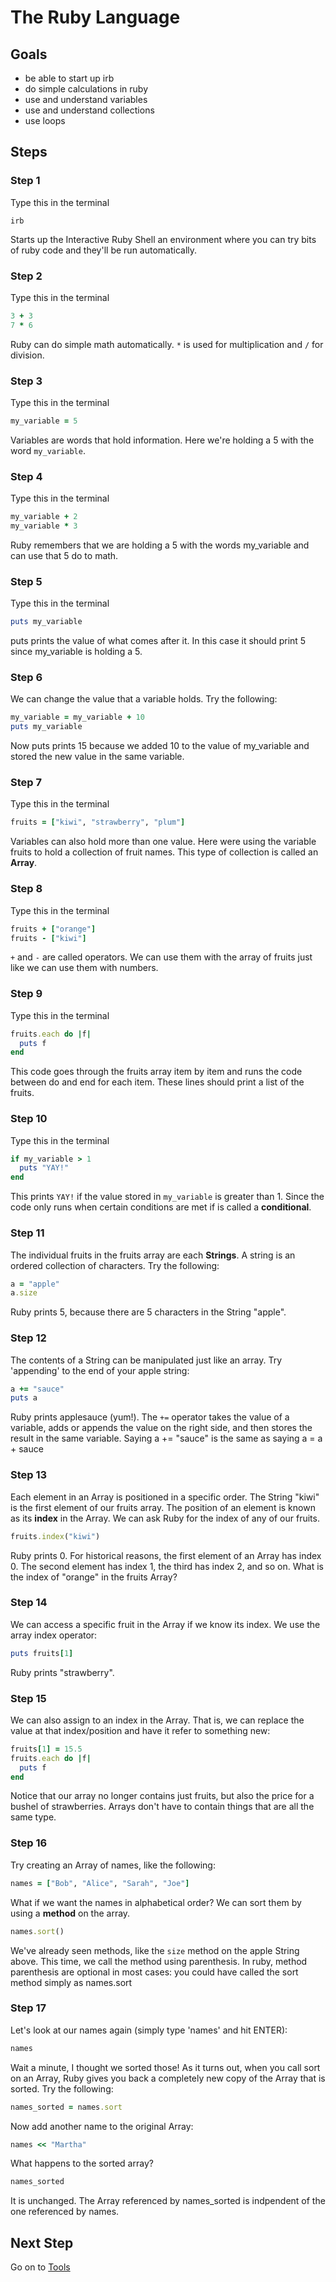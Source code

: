 # The Ruby Language

## Goals

* be able to start up irb
* do simple calculations in ruby
* use and understand variables
* use and understand collections
* use loops

## Steps
### Step 1
Type this in the terminal

```text
irb
```
Starts up the Interactive Ruby Shell an environment where you can try bits of ruby code and they'll be run automatically.


### Step 2

Type this in the terminal

```ruby
3 + 3
7 * 6
```

Ruby can do simple math automatically. 
`*` is used for multiplication and 
`/` for division.

### Step 3

Type this in the terminal

```ruby
my_variable = 5
```
Variables are words that hold information. Here we're holding a 5 with the word 
`my_variable`.

### Step 4

Type this in the terminal

```ruby
my_variable + 2
my_variable * 3
```

Ruby remembers that we are holding a 5 with the words my_variable and can use that 5 do to math.

### Step 5

Type this in the terminal

```ruby
puts my_variable
```

puts prints the value of what comes after it. In this case it should print 5 since my_variable is holding a 5.

### Step 6

We can change the value that a variable holds. Try the following:

```ruby
my_variable = my_variable + 10
puts my_variable
```

Now puts prints 15 because we added 10 to the value of my_variable and stored the new value in the same variable.

### Step 7

Type this in the terminal

```ruby
fruits = ["kiwi", "strawberry", "plum"]
```

Variables can also hold more than one value. Here were using the variable fruits to hold a collection of fruit names. 
This type of collection is called an **Array**.

### Step 8

Type this in the terminal 

```ruby
fruits + ["orange"]
fruits - ["kiwi"]
```

`+` and 
`-` are called operators. We can use them with the array of fruits just like we can use them with numbers.

### Step 9

Type this in the terminal

```ruby
fruits.each do |f|
  puts f
end
```

This code goes through the fruits array item by item and runs the code between do and end for each item. 
These lines should print a list of the fruits.

### Step 10

Type this in the terminal 

```ruby
if my_variable > 1
  puts "YAY!"
end
```

This prints `YAY!` if the value stored in `my_variable` is greater than 1. Since the code only runs when certain 
conditions are met if is called a **conditional**.

### Step 11
The individual fruits in the fruits array are each **Strings**. A string is an ordered collection of characters. Try the following:

```ruby
a = "apple"
a.size
```

Ruby prints 5, because there are 5 characters in the String "apple".

### Step 12
The contents of a String can be manipulated just like an array. Try 'appending' to the end of your apple string:

```ruby
a += "sauce"
puts a
```

Ruby prints applesauce (yum!). The `+=` operator takes the value of a variable, adds or appends the value on the right side, and then stores the result in the same variable. Saying a += "sauce" is the same as saying a = a + sauce

### Step 13
Each element in an Array is positioned in a specific order. The String "kiwi" is the first element of our fruits array. The position of an element is known as its **index** in the Array. We can ask Ruby for the index of any of our fruits.

```ruby
fruits.index("kiwi")
```

Ruby prints 0. For historical reasons, the first element of an Array has index 0. The second element has index 1, the third has index 2, and so on. What is the index of "orange" in the fruits Array?

### Step 14
We can access a specific fruit in the Array if we know its index. We use the array index operator:

```ruby
puts fruits[1]
```

Ruby prints "strawberry".

### Step 15
We can also assign to an index in the Array. That is, we can replace the value at that index/position and have it refer to something new:

```ruby
fruits[1] = 15.5
fruits.each do |f|
  puts f
end
```

Notice that our array no longer contains just fruits, but also the price for a bushel of strawberries. Arrays don't have to contain things that are all the same type.

### Step 16
Try creating an Array of names, like the following:

```ruby
names = ["Bob", "Alice", "Sarah", "Joe"]
```

What if we want the names in alphabetical order? We can sort them by using a **method** on the array.

```ruby
names.sort()
```

We've already seen methods, like the `size` method on the apple String above. This time, we call the method using parenthesis. In ruby, method parenthesis are optional in most cases: you could have called the sort method simply as names.sort

### Step 17
Let's look at our names again (simply type 'names' and hit ENTER):

```ruby
names
```

Wait a minute, I thought we sorted those! As it turns out, when you call sort on an Array, Ruby gives you back a completely new copy of the Array that is sorted. Try the following:

```ruby
names_sorted = names.sort
```

Now add another name to the original Array:

```ruby
names << "Martha"
```

What happens to the sorted array?

```ruby
names_sorted
```

It is unchanged. The Array referenced by names_sorted is indpendent of the one referenced by names.

## Next Step

Go on to [Tools](tools)
